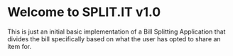# Welcome to SPLIT.IT v1.0

This is just an initial basic implementation of a Bill Splitting Application that divides the bill specifically based on what the user has opted to share an item for.
